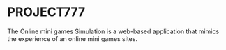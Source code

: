 # PROJECT777
The Online mini games Simulation is a web-based application that mimics the experience of an online mini games sites.
